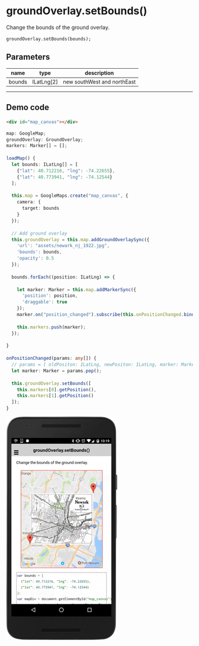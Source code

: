 # groundOverlay.setBounds()

Change the bounds of the ground overlay.

```
groundOverlay.setBounds(bounds);
```


## Parameters

name           | type          | description
---------------|---------------|---------------------------------------
bounds         | ILatLng[2]    | new southWest and northEast
-----------------------------------------------------------------------


## Demo code

```html
<div id="map_canvas"></div>
```

```typescript
map: GoogleMap;
groundOverlay: GroundOverlay;
markers: Marker[] = [];

loadMap() {
  let bounds: ILatLng[] = [
    {"lat": 40.712216, "lng": -74.22655},
    {"lat": 40.773941, "lng": -74.12544}
  ];

  this.map = GoogleMaps.create("map_canvas", {
    camera: {
      target: bounds
    }
  });

  // Add ground overlay
  this.groundOverlay = this.map.addGroundOverlaySync({
    'url': "assets/newark_nj_1922.jpg",
    'bounds': bounds,
    'opacity': 0.5
  });

  bounds.forEach((position: ILatLng) => {

    let marker: Marker = this.map.addMarkerSync({
      'position': position,
      'draggable': true
    });
    marker.on("position_changed").subscribe(this.onPositionChanged.bind(this));

    this.markers.push(marker);
  });

}

onPositionChanged(params: any[]) {
  // params = [ oldPositon: ILatLng, newPositon: ILatLng, marker: Marker]
  let marker: Marker = params.pop();

  this.groundOverlay.setBounds([
    this.markers[0].getPosition(),
    this.markers[1].getPosition()
  ]);
}
```

![](image.gif)
